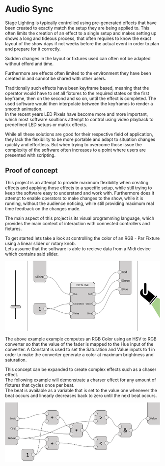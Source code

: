 # Audio Sync

Stage Lighting is typically controlled using pre-generated effects that have been created to exactly match the setup they are being applied to. This often limits the creation of an effect to a single setup and makes setting up shows a long and tideous process, that often requires to know the exact layout of the show days if not weeks before the actual event in order to plan and prepare for it correctly.

Sudden changes in the layout or fixtures used can often not be adapted without efford and time.

Furthermore are effects often limited to the environment they have been created in and cannot be shared with other users.

Traditionally such effects have been keyframe based, meaning that the operator would have to set all fixtures to the required states on the first keyframe, then on the second and so on, until the effect is completed. The used software would then interpolate between the keyframes to render a smooth animation.  
In the recent years LED Pixels have become more and more important, which most software soultions attempt to control using video playback to predefined LED setups or matrix effects.

While all these solutions are good for their respective field of application, they lack the flexibility to be more portable
and adapt to situation changes quickly and effortless. But when trying to overcome those issue the complexity of the software often increases to a point where users are presented with scripting.


## Proof of concept

This project is an attempt to provide maximum flexibility when creating effects and applying those effects to a specific setup,
while still trying to keep the software easy to understand and work with. Furthermore does it attempt to enable operators to make changes to the show, while it is running, without the audience noticing, while still providing maximum real time feedback on the changes made.

The main aspect of this project is its visual programming language, which provides the main context of interaction with connected
controllers and fixtures.  

To get started lets take a look at controlling the color of an RGB - Par Fixture using a linear slider or rotary knob.  
Lets assume that the software is able to recieve data from a Midi device which contains said slider.

![Controlling an RGB fixture using a fader](https://raw.githubusercontent.com/Busti/aSync/master/doc/images/poc_d1.0.png)

The above example example computes an RGB Color using an HSV to RGB converter so that the value of the fader is mapped to the Hue input of the converter. A Constant is used to set the Saturation and Value inputs to 1 in order to make the converter generate a color at maximum brightness and saturation.

This concept can be expanded to create complex effects such as a chaser effect.  
The following example will demonstrate a charser effect for any amount of fixtures that cycles once per beat.  
The beat is available as a variable that is set to the value one whenever the beat occurs and linearly decreases back to zero until the next beat occurs.

![A Chaser effect](https://raw.githubusercontent.com/Busti/aSync/master/doc/images/poc_d2.1.png)
